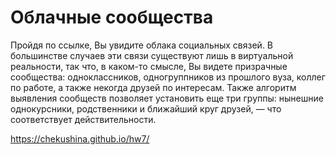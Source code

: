 # Облачные сообщества
Пройдя по ссылке, Вы увидите облака социальных связей. В большинстве случаев эти связи существуют лишь в виртуальной реальности, так что, в каком-то смысле, Вы видете призрачные сообщества: одноклассников, одногруппников из прошлого вуза, коллег по работе, а также некогда друзей по интересам. Также алгоритм выявления сообществ позволяет установить еще три группы: нынешние однокурсники, родственники и ближайший круг друзей, — что соответствует действительности. 

https://chekushina.github.io/hw7/
